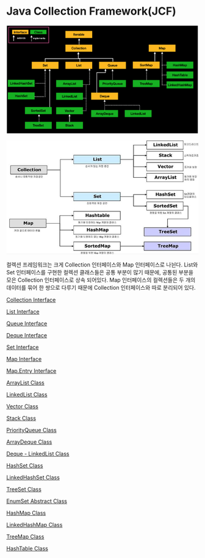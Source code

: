 # Java Collection Framework(JCF)

![Untitled](./images/Untitled.png)

![Untitled](./images/Untitled%201.png)

컬렉션 프레임워크는 크게 Collection 인터페이스와 Map 인터페이스로 나뉜다.
List와 Set 인터페이스를 구현한 컬렉션 클래스들은 공통 부분이 많기 때문에, 공통된 부분을 모은 Collection 인터페이스로 상속 되어있다.
Map 인터페이스의 컬렉션들은 두 개의 데이터를 묶어 한 쌍으로 다루기 때문에 Collection 인터페이스와 따로 분리되어 있다.

[Collection Interface](Java%20Collection%20Framework(JCF)%207eb6348de16f4587935115f6419b4ec7/Collection%20Interface%20d0fc9f0993884b76900d5f9003b11ef2.md)

[List Interface](https://github.com/roqdkfwk/Computer-science/blob/main/Data%20Structure/Java%20Collection%20Framework(JCF)/List%20Interface.md)

[Queue Interface](Java%20Collection%20Framework(JCF)%207eb6348de16f4587935115f6419b4ec7/Queue%20Interface%2015a3d1de313b4cfe8547c1045fdeaeb0.md)

[Deque Interface](Java%20Collection%20Framework(JCF)%207eb6348de16f4587935115f6419b4ec7/Deque%20Interface%20f3d8914c92764ef2aa252b1dc35d31b5.md)

[Set Interface](Java%20Collection%20Framework(JCF)%207eb6348de16f4587935115f6419b4ec7/Set%20Interface%20ce327aa3140946fb865c7abe1aa67969.md)

[Map Interface](Java%20Collection%20Framework(JCF)%207eb6348de16f4587935115f6419b4ec7/Map%20Interface%20884b86960836433584a4eea59b22cbac.md)

[Map.Entry Interface](Java%20Collection%20Framework(JCF)%207eb6348de16f4587935115f6419b4ec7/Map%20Entry%20Interface%205d5be8aa767346db9a64813178746a6c.md)

[ArrayList Class](Java%20Collection%20Framework(JCF)%207eb6348de16f4587935115f6419b4ec7/ArrayList%20Class%201a947159c6974b47b829d8f7f7621bdf.md)

[LinkedList Class](Java%20Collection%20Framework(JCF)%207eb6348de16f4587935115f6419b4ec7/LinkedList%20Class%20ae6d5a59adb848a4905bbd0221620020.md)

[Vector Class](Java%20Collection%20Framework(JCF)%207eb6348de16f4587935115f6419b4ec7/Vector%20Class%20cf1719dd22134c3a9398dcdc78b8e0d4.md)

[Stack Class](Java%20Collection%20Framework(JCF)%207eb6348de16f4587935115f6419b4ec7/Stack%20Class%206d96294e997748ab94f480ec2c0e6e61.md)

[PriorityQueue Class](Java%20Collection%20Framework(JCF)%207eb6348de16f4587935115f6419b4ec7/PriorityQueue%20Class%20c7abec97a78e4bffb3cfd814a01cf3db.md)

[ArrayDeque Class](Java%20Collection%20Framework(JCF)%207eb6348de16f4587935115f6419b4ec7/ArrayDeque%20Class%20aea8029e3e74410485c8404e87d9151a.md)

[Deque - LinkedList Class](Java%20Collection%20Framework(JCF)%207eb6348de16f4587935115f6419b4ec7/Deque%20-%20LinkedList%20Class%2037c0a8b020dd4ca696082d276b433379.md)

[HashSet Class](Java%20Collection%20Framework(JCF)%207eb6348de16f4587935115f6419b4ec7/HashSet%20Class%20262bcc032e7944de8de9a27cdae480fa.md)

[LinkedHashSet Class](Java%20Collection%20Framework(JCF)%207eb6348de16f4587935115f6419b4ec7/LinkedHashSet%20Class%20378500098c9f423d9436a2297de80f39.md)

[TreeSet Class](Java%20Collection%20Framework(JCF)%207eb6348de16f4587935115f6419b4ec7/TreeSet%20Class%206a608b9c33114e569b0a32e54b25af70.md)

[EnumSet Abstract Class](Java%20Collection%20Framework(JCF)%207eb6348de16f4587935115f6419b4ec7/EnumSet%20Abstract%20Class%20f3c06eb3cd7f4015846534958854b947.md)

[HashMap Class](Java%20Collection%20Framework(JCF)%207eb6348de16f4587935115f6419b4ec7/HashMap%20Class%2050b673eccb5c4f37999d3fc3b5812158.md)

[LinkedHashMap Class](Java%20Collection%20Framework(JCF)%207eb6348de16f4587935115f6419b4ec7/LinkedHashMap%20Class%2050bd0b87454e49118ceb1033ab8fd727.md)

[TreeMap Class](Java%20Collection%20Framework(JCF)%207eb6348de16f4587935115f6419b4ec7/TreeMap%20Class%20d3dae699b73f4e728cf8913359b4ef8b.md)

[HashTable Class](Java%20Collection%20Framework(JCF)%207eb6348de16f4587935115f6419b4ec7/HashTable%20Class%202d876d064d5246e0b36a3b2967910a42.md)
